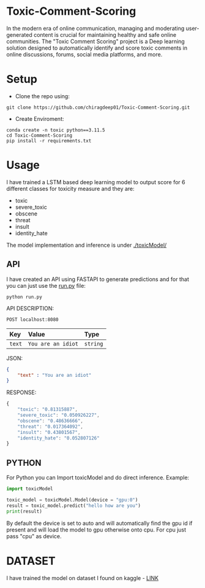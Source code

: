 # Toxic-Comment-Scoring

In the modern era of online communication, managing and moderating user-generated content is crucial for maintaining healthy and safe online communities. The "Toxic Comment Scoring" project is a Deep learning solution designed to automatically identify and score toxic comments in online discussions, forums, social media platforms, and more.

# Setup
- Clone the repo using:
```console
git clone https://github.com/chiragdeep01/Toxic-Comment-Scoring.git
```
- Create Enviroment:
```console
conda create -n toxic python==3.11.5
cd Toxic-Comment-Scoring
pip install -r requirements.txt
````
# Usage

I have trained a LSTM based deep learning model to output score for 6 different classes for toxicity measure and they are:
- toxic
- severe_toxic
- obscene
- threat
- insult
- identity_hate

The model implementation and inference is under [./toxicModel/](https://github.com/chiragdeep01/Toxic-Comment-Scoring/tree/main/toxicModel)
## API
I have created an API using FASTAPI to generate predictions and for that you can just use the [run.py](https://github.com/chiragdeep01/Toxic-Comment-Scoring/blob/main/run.py) file:
```console
python run.py
```
API DESCRIPTION:
```http
POST localhost:8080
```
| Key | Value | Type | 
| :--- | :--- | :---|
| `text` | `You are an idiot` | `string` |

JSON:
```json
{
    "text" : "You are an idiot"
}
```

RESPONSE:
```javascript
{
    "toxic": "0.81315887",
    "severe_toxic": "0.050926227",
    "obscene": "0.48636666",
    "threat": "0.017364092",
    "insult": "0.43801567",
    "identity_hate": "0.052807126"
}
```
## PYTHON 
For Python you can Import toxicModel and do direct inference. Example:
```python
import toxicModel

toxic_model = toxicModel.Model(device = "gpu:0")
result = toxic_model.predict("hello how are you")
print(result)
```
By default the device is set to auto and will automatically find the gpu id if present and will load the model to gpu otherwise onto cpu. For cpu just pass "cpu" as device.

# DATASET
I have trained the model on dataset I found on kaggle - [LINK](https://www.kaggle.com/competitions/jigsaw-toxic-comment-classification-challenge/data)